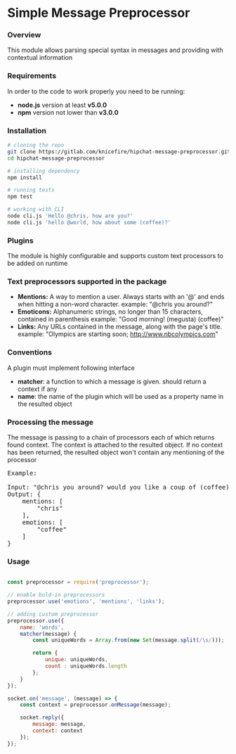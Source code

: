 # Simple Message Preprocessor

### Overview
This module allows parsing special syntax in messages and providing with contextual information

### Requirements
In order to the code to work properly you need to be running:
- **node.js** version at least **v5.0.0**
- **npm** version not lower than **v3.0.0**

### Installation
```bash
# cloning the repo
git clone https://gitlab.com/knicefire/hipchat-message-preprocessor.git
cd hipchat-message-preprocessor

# installing dependency
npm install

# running tests
npm test

# working with CLI
node cli.js 'Hello @chris, how are you?'
node cli.js 'hello @world, how about some (coffee)?'
```


### Plugins
The module is highly configurable and supports custom text processors to be added on runtime

### Text preprocessors supported in the package
- **Mentions:** A way to mention a user. Always starts with an '@' and ends when hitting a non-word character.
        example: "@chris you around?"
- **Emoticons:** Alphanumeric strings, no longer than 15 characters, contained in parenthesis
        example: "Good morning! (megusta) (coffee)"
- **Links:** Any URLs contained in the message, along with the page's title.
        example: "Olympics are starting soon; http://www.nbcolympics.com"

### Conventions
A plugin must implement following interface
- **matcher**: a function to which a message is given. should return a context if any
- **name**: the name of the plugin which will be used as a property name in the resulted object

### Processing the message
The message is passing to a chain of processors each of which returns found context.
The context is attached to the resulted object. If no context has been returned, the resulted object won't contain any mentioning of the processor
<pre>
Example:

Input: "@chris you around? would you like a coup of (coffee)?"
Output: {
    mentions: [
        "chris"
    ],
    emotions: [
        "coffee"
    ]
}
</pre>

### Usage
```js

const preprocessor = require('preprocessor');

// enable buld-in preprocessors
preprocessor.use('emotions', 'mentions', 'links');

// adding custom preprocessor
preprocessor.use({
    name: 'words',
    matcher(message) {
        const uniqueWords = Array.from(new Set(message.split(/\s/)));

        return {
            unique: uniqueWords,
            count : uniqueWords.length
        };
    }
});

socket.on('message', (message) => {
    const context = preprocessor.onMessage(message);

    socket.reply({
        message: message,
        context: context
    });
});

```

